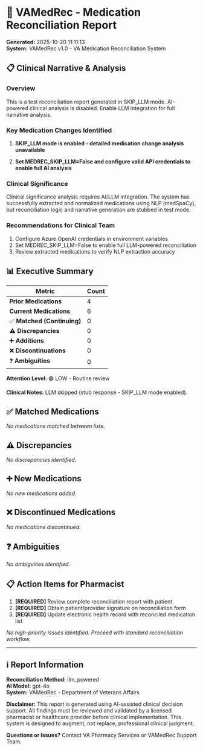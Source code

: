 # 🏥 VAMedRec - Medication Reconciliation Report

**Generated:** 2025-10-20 11:11:13  
**System:** VAMedRec v1.0 - VA Medication Reconciliation System


## 📋 Clinical Narrative & Analysis

### Overview
This is a test reconciliation report generated in SKIP_LLM mode. AI-powered clinical analysis is disabled. Enable LLM integration for full narrative analysis.

### Key Medication Changes Identified

1. **SKIP_LLM mode is enabled - detailed medication change analysis unavailable**

2. **Set MEDREC_SKIP_LLM=False and configure valid API credentials to enable full AI analysis**

### Clinical Significance

Clinical significance analysis requires AI/LLM integration. The system has successfully extracted and normalized medications using NLP (medSpaCy), but reconciliation logic and narrative generation are stubbed in test mode.

### Recommendations for Clinical Team

1. Configure Azure OpenAI credentials in environment variables
2. Set MEDREC_SKIP_LLM=False to enable full LLM-powered reconciliation
3. Review extracted medications to verify NLP extraction accuracy



## 📊 Executive Summary

| Metric | Count |
|--------|-------|
| **Prior Medications** | 4 |
| **Current Medications** | 6 |
| ✅ **Matched (Continuing)** | 0 |
| ⚠️ **Discrepancies** | 0 |
| ➕ **Additions** | 0 |
| ❌ **Discontinuations** | 0 |
| ❓ **Ambiguities** | 0 |

**Attention Level:** 🟢 LOW - Routine review

**Clinical Notes:** LLM skipped (stub response - SKIP_LLM mode enabled).


## ✅ Matched Medications

*No medications matched between lists.*

## ⚠️ Discrepancies

*No discrepancies identified.*

## ➕ New Medications

*No new medications added.*

## ❌ Discontinued Medications

*No medications discontinued.*

## ❓ Ambiguities

*No ambiguities identified.*

## 📋 Action Items for Pharmacist

1. **[REQUIRED]** Review complete reconciliation report with patient
2. **[REQUIRED]** Obtain patient/provider signature on reconciliation form
3. **[REQUIRED]** Update electronic health record with reconciled medication list

*No high-priority issues identified. Proceed with standard reconciliation workflow.*


---

## ℹ️ Report Information

**Reconciliation Method:** llm_powered  
**AI Model:** gpt-4o  
**System:** VAMedRec - Department of Veterans Affairs

**Disclaimer:** This report is generated using AI-assisted clinical decision support. All findings must be reviewed and validated by a licensed pharmacist or healthcare provider before clinical implementation. This system is designed to augment, not replace, professional clinical judgment.

**Questions or Issues?** Contact VA Pharmacy Services or VAMedRec Support Team.

